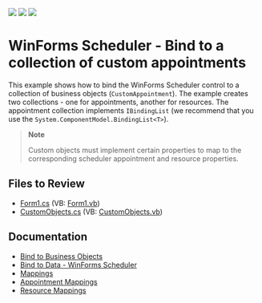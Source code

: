<!-- default badges list -->
![](https://img.shields.io/endpoint?url=https://codecentral.devexpress.com/api/v1/VersionRange/128633828/18.1.3%2B)
[![](https://img.shields.io/badge/Open_in_DevExpress_Support_Center-FF7200?style=flat-square&logo=DevExpress&logoColor=white)](https://supportcenter.devexpress.com/ticket/details/E750)
[![](https://img.shields.io/badge/📖_How_to_use_DevExpress_Examples-e9f6fc?style=flat-square)](https://docs.devexpress.com/GeneralInformation/403183)
<!-- default badges end -->
# WinForms Scheduler - Bind to a collection of custom appointments

This example shows how to bind the WinForms Scheduler control to a collection of business objects (`CustomAppointment`). The example creates two collections - one for appointments, another for resources. The appointment collection implements `IBindingList` (we recommend that you use the `System.ComponentModel.BindingList<T>`).

> **Note**
>
> Custom objects must implement certain properties to map to the corresponding scheduler appointment and resource properties.


## Files to Review

* [Form1.cs](./CS/CustomObjectsBinding/Form1.cs) (VB: [Form1.vb](./VB/CustomObjectsBinding/Form1.vb))
* [CustomObjects.cs](./CS/CustomObjectsBinding/CustomObjects.cs) (VB: [CustomObjects.vb](./VB/CustomObjectsBinding/CustomObjects.vb))


## Documentation

* [Bind to Business Objects](https://docs.devexpress.com/WindowsForms/9606/controls-and-libraries/scheduler/data-binding/data-sources/business-objects)
* [Bind to Data - WinForms Scheduler](https://docs.devexpress.com/WindowsForms/8386/controls-and-libraries/scheduler/data-binding)
* [Mappings](https://docs.devexpress.com/WindowsForms/15468/controls-and-libraries/scheduler/data-binding/mappings)
* [Appointment Mappings](https://docs.devexpress.com/WindowsForms/17132/controls-and-libraries/scheduler/data-binding/mappings/appointment-mappings)
* [Resource Mappings](https://docs.devexpress.com/WindowsForms/17133/controls-and-libraries/scheduler/data-binding/mappings/resource-mappings)

